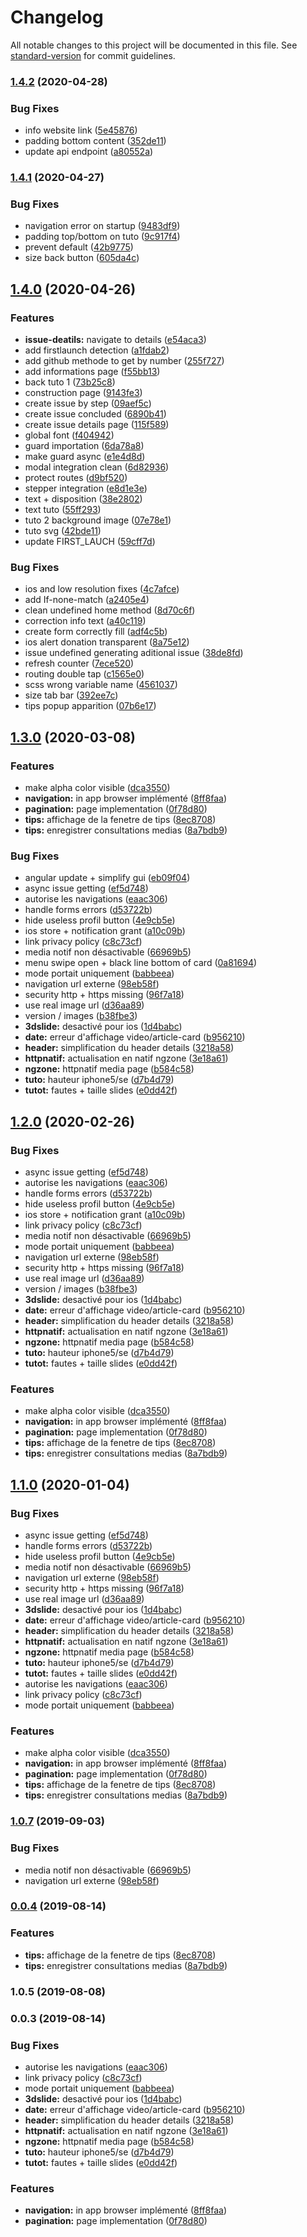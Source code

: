 # Changelog

All notable changes to this project will be documented in this file. See [standard-version](https://github.com/conventional-changelog/standard-version) for commit guidelines.

### [1.4.2](https://github.com/hugoblanc/Athena/compare/v1.4.1...v1.4.2) (2020-04-28)


### Bug Fixes

* info website link ([5e45876](https://github.com/hugoblanc/Athena/commit/5e458767685014a4c2c13873c7506dc8f961fe0a))
* padding bottom content ([352de11](https://github.com/hugoblanc/Athena/commit/352de11d42c7d55cd5b0e82aa049984f58b10c7c))
* update api endpoint ([a80552a](https://github.com/hugoblanc/Athena/commit/a80552aef38088c1e0b978d467e74454430312e8))

### [1.4.1](https://github.com/hugoblanc/Athena/compare/v1.4.0...v1.4.1) (2020-04-27)


### Bug Fixes

* navigation error on startup ([9483df9](https://github.com/hugoblanc/Athena/commit/9483df9358c7e7daac467964e5ebd3707e5a75f2))
* padding top/bottom on tuto ([9c917f4](https://github.com/hugoblanc/Athena/commit/9c917f4c5409c94c4437ab6d9842f08a2bbdeaf8))
* prevent default ([42b9775](https://github.com/hugoblanc/Athena/commit/42b9775156be086ab94d431ee5519bd4b6ddfc63))
* size back button ([605da4c](https://github.com/hugoblanc/Athena/commit/605da4c3794e26082d2e870e8dc4a41adfebe915))

## [1.4.0](https://github.com/hugoblanc/Athena/compare/v1.3.0...v1.4.0) (2020-04-26)


### Features

* **issue-deatils:** navigate to details ([e54aca3](https://github.com/hugoblanc/Athena/commit/e54aca38cb47f7d48ff760130cbed7af85dab34a))
* add firstlaunch detection ([a1fdab2](https://github.com/hugoblanc/Athena/commit/a1fdab2881fe0d8610638bfacd6bb3b6204e4e3d))
* add github methode to get by number ([255f727](https://github.com/hugoblanc/Athena/commit/255f7278322b43afe1511b3a9bb0b43d972bf4a4))
* add informations page ([f55bb13](https://github.com/hugoblanc/Athena/commit/f55bb131f507d91980976b825cd50ace7bf765b1))
* back tuto 1 ([73b25c8](https://github.com/hugoblanc/Athena/commit/73b25c8c33bcba5d9c253d9112447c067dd45f4e))
* construction page ([9143fe3](https://github.com/hugoblanc/Athena/commit/9143fe37d0ee5736c71cd60440cebc5f929cbe59))
* create issue by step ([09aef5c](https://github.com/hugoblanc/Athena/commit/09aef5c487ba05734cc90a87ae39af03271afcc7))
* create issue concluded ([6890b41](https://github.com/hugoblanc/Athena/commit/6890b412eb0fb44257aeb80362617229318094cf))
* create issue details page ([115f589](https://github.com/hugoblanc/Athena/commit/115f589f2d426ace518310ed77dc8ca2e9a7ef44))
* global font ([f404942](https://github.com/hugoblanc/Athena/commit/f404942e929bde056cc702fb76bc6e5162ae977b))
* guard importation ([6da78a8](https://github.com/hugoblanc/Athena/commit/6da78a856a7f01d2d8d7b7759c8b72c1e88c1781))
* make guard async ([e1e4d8d](https://github.com/hugoblanc/Athena/commit/e1e4d8d403e293bf6e2837f328f51eb72fbbfd00))
* modal integration clean ([6d82936](https://github.com/hugoblanc/Athena/commit/6d8293692e4ccadf0256567c7cca20386c58428a))
* protect routes ([d9bf520](https://github.com/hugoblanc/Athena/commit/d9bf52099d38ba8999f4a0e8b6aca5de2cbea9a6))
* stepper integration ([e8d1e3e](https://github.com/hugoblanc/Athena/commit/e8d1e3eb3d0f3a4583c1a2b30c02b9c916c56951))
* text + disposition ([38e2802](https://github.com/hugoblanc/Athena/commit/38e2802c21750c793a7b57734295facd579d6d2c))
* text tuto ([55ff293](https://github.com/hugoblanc/Athena/commit/55ff293f66552b42604d9e4d25fa47c30a8c32a6))
* tuto 2 background image ([07e78e1](https://github.com/hugoblanc/Athena/commit/07e78e145ebfba484137a261f38bdcfa970938a1))
* tuto svg ([42bde11](https://github.com/hugoblanc/Athena/commit/42bde11f4db7b36241fc2741517e101e36f10f49))
* update FIRST_LAUCH ([59cff7d](https://github.com/hugoblanc/Athena/commit/59cff7d6e29a758e529529e13cda58525a8e8b4c))


### Bug Fixes

*  ios and low resolution fixes ([4c7afce](https://github.com/hugoblanc/Athena/commit/4c7afcebb9c128a0fb107ffa10ef8a8c69253ba4))
* add If-none-match ([a2405e4](https://github.com/hugoblanc/Athena/commit/a2405e4f9fbb16198c41615131cf3ee74ff85e38))
* clean undefined home method ([8d70c6f](https://github.com/hugoblanc/Athena/commit/8d70c6fa32782fdbdf0c4ccb36d272c205054624))
* correction info text ([a40c119](https://github.com/hugoblanc/Athena/commit/a40c1196d11d878a0bb0784eb547fe703a6d3d9d))
* create form correctly fill ([adf4c5b](https://github.com/hugoblanc/Athena/commit/adf4c5b5b8d99d3de87cb5df703d96dbc8b448a7))
* ios alert donation transparent ([8a75e12](https://github.com/hugoblanc/Athena/commit/8a75e12a24113ece19e03badb1de089ba264976f))
* issue undefined generating aditional issue ([38de8fd](https://github.com/hugoblanc/Athena/commit/38de8fdff0add9e5f041c631f8b6968d77cf51de))
* refresh counter ([7ece520](https://github.com/hugoblanc/Athena/commit/7ece5208a9cae775219e84959a8466d16b59cdfd))
* routing double tap ([c1565e0](https://github.com/hugoblanc/Athena/commit/c1565e0152ba1ca424d51738ab0633abe490fa4f))
* scss wrong variable name ([4561037](https://github.com/hugoblanc/Athena/commit/4561037d195b52294c3233845fb6f5611657e528))
* size tab bar ([392ee7c](https://github.com/hugoblanc/Athena/commit/392ee7c47cba3d70bc9c4dbaf9fd1fee8018ebc4))
* tips popup apparition ([07b6e17](https://github.com/hugoblanc/Athena/commit/07b6e171dda1a9b1b25d5511730723f26bb814d5))

## [1.3.0](https://github.com/hugoblanc/Athena/compare/v1.0.5...v1.3.0) (2020-03-08)


### Features

* make alpha color visible ([dca3550](https://github.com/hugoblanc/Athena/commit/dca355059c23196f6fded05b02c098e73b0cc50e))
* **navigation:** in app browser implémenté ([8ff8faa](https://github.com/hugoblanc/Athena/commit/8ff8faad29ef97d6f49c18d905977417c4b27922))
* **pagination:** page implementation ([0f78d80](https://github.com/hugoblanc/Athena/commit/0f78d802acc6734184a625144978705b165d993e))
* **tips:** affichage de la fenetre de tips ([8ec8708](https://github.com/hugoblanc/Athena/commit/8ec87089331a1dbb56751bc0a307004f36d7aafa))
* **tips:** enregistrer consultations medias ([8a7bdb9](https://github.com/hugoblanc/Athena/commit/8a7bdb95a2be0a5ec30d6d357327949daccce93a))


### Bug Fixes

* angular update + simplify gui ([eb09f04](https://github.com/hugoblanc/Athena/commit/eb09f04442312fdbc68bc10c9d24bedc10fa8179))
* async issue getting ([ef5d748](https://github.com/hugoblanc/Athena/commit/ef5d748c27e330742578d14f7bb5709dd99ce659))
* autorise les navigations ([eaac306](https://github.com/hugoblanc/Athena/commit/eaac306585e3b9fd210a370bb56db6edfaaf2db9))
* handle forms errors ([d53722b](https://github.com/hugoblanc/Athena/commit/d53722b30f774a6806baa63ed5573c50e18b8208))
* hide useless profil button ([4e9cb5e](https://github.com/hugoblanc/Athena/commit/4e9cb5e2cc53111ab2b1bf9f83f9d471a0f601eb))
* ios store + notification grant ([a10c09b](https://github.com/hugoblanc/Athena/commit/a10c09b1f4466a07705ac4cb59080158210c168b))
* link privacy policy ([c8c73cf](https://github.com/hugoblanc/Athena/commit/c8c73cfd9d83dffff7b638006d763e8c4e97683e))
* media notif non désactivable ([66969b5](https://github.com/hugoblanc/Athena/commit/66969b5bbf644b5d7a923acadd3924e0134b59b4))
* menu swipe open + black line bottom of card ([0a81694](https://github.com/hugoblanc/Athena/commit/0a81694a3ae055965f070e25776f816165d0c978))
* mode portait uniquement ([babbeea](https://github.com/hugoblanc/Athena/commit/babbeea6d7ca641524c49f5c8b8d8932a330dc26))
* navigation url externe ([98eb58f](https://github.com/hugoblanc/Athena/commit/98eb58fdf111cefe6e7e0e83524088d126e899d3))
* security http +  https missing ([96f7a18](https://github.com/hugoblanc/Athena/commit/96f7a185964c9d6d8bc9e1582ebdd507715d0251))
* use real image url ([d36aa89](https://github.com/hugoblanc/Athena/commit/d36aa89c9fffc025e5317dedb4f6c948689f58f2))
* version / images ([b38fbe3](https://github.com/hugoblanc/Athena/commit/b38fbe33c18e2fd24dd83571c6bf7d2a473db228))
* **3dslide:** desactivé pour ios ([1d4babc](https://github.com/hugoblanc/Athena/commit/1d4babc30b95db96b3805ff14c7932db029e0f44))
* **date:** erreur d'affichage video/article-card ([b956210](https://github.com/hugoblanc/Athena/commit/b9562106f397adebe0886c86aa7661af2ed17f3e))
* **header:** simplification du header details ([3218a58](https://github.com/hugoblanc/Athena/commit/3218a58d465c323cd52863f6458913ed010e3fa2))
* **httpnatif:** actualisation en natif ngzone ([3e18a61](https://github.com/hugoblanc/Athena/commit/3e18a61c1226b2b6c9354ac9bcc104da5a07d26f))
* **ngzone:** httpnatif media page ([b584c58](https://github.com/hugoblanc/Athena/commit/b584c5844ca25788ac1263dbe79936a36f675f6d))
* **tuto:** hauteur iphone5/se ([d7b4d79](https://github.com/hugoblanc/Athena/commit/d7b4d79630add4cb21399d14bfe2994bcc299fa2))
* **tutot:** fautes + taille slides ([e0dd42f](https://github.com/hugoblanc/Athena/commit/e0dd42f7c3298a106c8423310ec3115721ea3865))

## [1.2.0](https://github.com/hugoblanc/Athena/compare/v1.0.5...v1.2.0) (2020-02-26)


### Bug Fixes

* async issue getting ([ef5d748](https://github.com/hugoblanc/Athena/commit/ef5d748))
* autorise les navigations ([eaac306](https://github.com/hugoblanc/Athena/commit/eaac306))
* handle forms errors ([d53722b](https://github.com/hugoblanc/Athena/commit/d53722b))
* hide useless profil button ([4e9cb5e](https://github.com/hugoblanc/Athena/commit/4e9cb5e))
* ios store + notification grant ([a10c09b](https://github.com/hugoblanc/Athena/commit/a10c09b))
* link privacy policy ([c8c73cf](https://github.com/hugoblanc/Athena/commit/c8c73cf))
* media notif non désactivable ([66969b5](https://github.com/hugoblanc/Athena/commit/66969b5))
* mode portait uniquement ([babbeea](https://github.com/hugoblanc/Athena/commit/babbeea))
* navigation url externe ([98eb58f](https://github.com/hugoblanc/Athena/commit/98eb58f))
* security http +  https missing ([96f7a18](https://github.com/hugoblanc/Athena/commit/96f7a18))
* use real image url ([d36aa89](https://github.com/hugoblanc/Athena/commit/d36aa89))
* version / images ([b38fbe3](https://github.com/hugoblanc/Athena/commit/b38fbe3))
* **3dslide:** desactivé pour ios ([1d4babc](https://github.com/hugoblanc/Athena/commit/1d4babc))
* **date:** erreur d'affichage video/article-card ([b956210](https://github.com/hugoblanc/Athena/commit/b956210))
* **header:** simplification du header details ([3218a58](https://github.com/hugoblanc/Athena/commit/3218a58))
* **httpnatif:** actualisation en natif ngzone ([3e18a61](https://github.com/hugoblanc/Athena/commit/3e18a61))
* **ngzone:** httpnatif media page ([b584c58](https://github.com/hugoblanc/Athena/commit/b584c58))
* **tuto:** hauteur iphone5/se ([d7b4d79](https://github.com/hugoblanc/Athena/commit/d7b4d79))
* **tutot:** fautes + taille slides ([e0dd42f](https://github.com/hugoblanc/Athena/commit/e0dd42f))


### Features

* make alpha color visible ([dca3550](https://github.com/hugoblanc/Athena/commit/dca3550))
* **navigation:** in app browser implémenté ([8ff8faa](https://github.com/hugoblanc/Athena/commit/8ff8faa))
* **pagination:** page implementation ([0f78d80](https://github.com/hugoblanc/Athena/commit/0f78d80))
* **tips:** affichage de la fenetre de tips ([8ec8708](https://github.com/hugoblanc/Athena/commit/8ec8708))
* **tips:** enregistrer consultations medias ([8a7bdb9](https://github.com/hugoblanc/Athena/commit/8a7bdb9))

## [1.1.0](https://github.com/hugoblanc/Athena/compare/v1.0.5...v1.1.0) (2020-01-04)


### Bug Fixes

* async issue getting ([ef5d748](https://github.com/hugoblanc/Athena/commit/ef5d748))
* handle forms errors ([d53722b](https://github.com/hugoblanc/Athena/commit/d53722b))
* hide useless profil button ([4e9cb5e](https://github.com/hugoblanc/Athena/commit/4e9cb5e))
* media notif non désactivable ([66969b5](https://github.com/hugoblanc/Athena/commit/66969b5))
* navigation url externe ([98eb58f](https://github.com/hugoblanc/Athena/commit/98eb58f))
* security http +  https missing ([96f7a18](https://github.com/hugoblanc/Athena/commit/96f7a18))
* use real image url ([d36aa89](https://github.com/hugoblanc/Athena/commit/d36aa89))
* **3dslide:** desactivé pour ios ([1d4babc](https://github.com/hugoblanc/Athena/commit/1d4babc))
* **date:** erreur d'affichage video/article-card ([b956210](https://github.com/hugoblanc/Athena/commit/b956210))
* **header:** simplification du header details ([3218a58](https://github.com/hugoblanc/Athena/commit/3218a58))
* **httpnatif:** actualisation en natif ngzone ([3e18a61](https://github.com/hugoblanc/Athena/commit/3e18a61))
* **ngzone:** httpnatif media page ([b584c58](https://github.com/hugoblanc/Athena/commit/b584c58))
* **tuto:** hauteur iphone5/se ([d7b4d79](https://github.com/hugoblanc/Athena/commit/d7b4d79))
* **tutot:** fautes + taille slides ([e0dd42f](https://github.com/hugoblanc/Athena/commit/e0dd42f))
* autorise les navigations ([eaac306](https://github.com/hugoblanc/Athena/commit/eaac306))
* link privacy policy ([c8c73cf](https://github.com/hugoblanc/Athena/commit/c8c73cf))
* mode portait uniquement ([babbeea](https://github.com/hugoblanc/Athena/commit/babbeea))


### Features

* make alpha color visible ([dca3550](https://github.com/hugoblanc/Athena/commit/dca3550))
* **navigation:** in app browser implémenté ([8ff8faa](https://github.com/hugoblanc/Athena/commit/8ff8faa))
* **pagination:** page implementation ([0f78d80](https://github.com/hugoblanc/Athena/commit/0f78d80))
* **tips:** affichage de la fenetre de tips ([8ec8708](https://github.com/hugoblanc/Athena/commit/8ec8708))
* **tips:** enregistrer consultations medias ([8a7bdb9](https://github.com/hugoblanc/Athena/commit/8a7bdb9))

### [1.0.7](https://github.com/hugoblanc/Bifrost/compare/v0.0.4...v1.0.7) (2019-09-03)


### Bug Fixes

* media notif non désactivable ([66969b5](https://github.com/hugoblanc/Bifrost/commit/66969b5))
* navigation url externe ([98eb58f](https://github.com/hugoblanc/Bifrost/commit/98eb58f))

### [0.0.4](https://github.com/hugoblanc/Bifrost/compare/v0.0.3...v0.0.4) (2019-08-14)


### Features

* **tips:** affichage de la fenetre de tips ([8ec8708](https://github.com/hugoblanc/Bifrost/commit/8ec8708))
* **tips:** enregistrer consultations medias ([8a7bdb9](https://github.com/hugoblanc/Bifrost/commit/8a7bdb9))

### 1.0.5 (2019-08-08)

### 0.0.3 (2019-08-14)


### Bug Fixes

* autorise les navigations ([eaac306](https://github.com/hugoblanc/Bifrost/commit/eaac306))
* link privacy policy ([c8c73cf](https://github.com/hugoblanc/Bifrost/commit/c8c73cf))
* mode portait uniquement ([babbeea](https://github.com/hugoblanc/Bifrost/commit/babbeea))
* **3dslide:** desactivé pour ios ([1d4babc](https://github.com/hugoblanc/Bifrost/commit/1d4babc))
* **date:** erreur d'affichage video/article-card ([b956210](https://github.com/hugoblanc/Bifrost/commit/b956210))
* **header:** simplification du header details ([3218a58](https://github.com/hugoblanc/Bifrost/commit/3218a58))
* **httpnatif:** actualisation en natif ngzone ([3e18a61](https://github.com/hugoblanc/Bifrost/commit/3e18a61))
* **ngzone:** httpnatif media page ([b584c58](https://github.com/hugoblanc/Bifrost/commit/b584c58))
* **tuto:** hauteur iphone5/se ([d7b4d79](https://github.com/hugoblanc/Bifrost/commit/d7b4d79))
* **tutot:** fautes + taille slides ([e0dd42f](https://github.com/hugoblanc/Bifrost/commit/e0dd42f))


### Features

* **navigation:** in app browser implémenté ([8ff8faa](https://github.com/hugoblanc/Bifrost/commit/8ff8faa))
* **pagination:** page implementation ([0f78d80](https://github.com/hugoblanc/Bifrost/commit/0f78d80))
